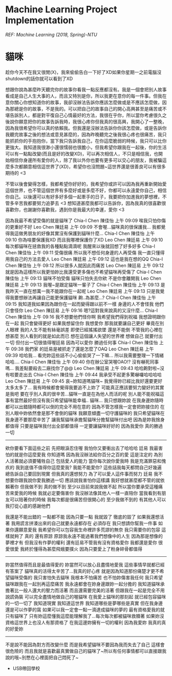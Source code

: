 # Machine Learning Project Implementation
*REF: Machine Learning (2018, Spring)-NTU*


# 貓咪
趁你今天不在我又很閒(X)，我來偷偷告白一下好了XD如果你星期一之前電腦沒shutdown的話你就可以看到了XD

想跟你說為甚麼昨天聽完你的故事你看我一點反應都沒有。我是一個會把別人故事看成是自己人生大事的人，而且又特別是你，所以我更在意你的每一件事。但我在意你關心你想知道你的故事，我卻沒辦法告訴你應該怎麼做或是不應該怎麼做，因為那總是你的故事，不是我的。可以把自己的故事自己的開心高興甚至是痛苦或不堪告訴別人，都是對平復自己心情最好的方法，我很在乎你，所以當你考慮很久之後說你願意把你的故事告訴我時，我很心疼你但我真的很高興，我開心了一整晚，因為我很希望你可以真的依賴我。但我還是沒辦法告訴你你該怎麼做，或是告訴你我聽完故事之後的想法或意見甚麼的，因為昨晚聽完之後我很心疼也很痛苦，我只能抓抓你的手抱抱你，當下我只告訴我自己，在你這麼脆弱的時候，我只可以比你更強大。我知道我很渺小還很懦弱也很膽小，但我希望你跟我在一起後，你的生活可以有一點點改變(而且是好的改變XD)，可以再次相信人，不只是相信我，也開始相信你身邊所有愛你的人，除了我以外你也要有更多可以交心的朋友，我被騙這麼多次都願意相信這世界了(XD)，希望你也沒問題~這世界還是很善良可以有很多期待的 <3

不管以後會變得怎樣，我都希望你好好的，我希望你或許可以因為我再重新開始愛這個世界，也不管這個世界有多麼好或是多麼不好，你都可以永遠愛你自己，相信你自己。以後還可以有好多好多個一起牽手的日子，我要把你加進我的夢想裡，不管多辛苦我都要努力追夢去 <3 想知道甚麼我都可以告訴你，因為我真的很喜歡很喜歡你，也謝謝你喜歡我，遇到你是我最大的幸運，愛你 <3

因為我最不希望受傷的就是貓咪了
Chia-I Chen 陳佳怡 上午 09:09
唉我只怕你傷的更重好不好
Leo Chen 陳廷易 上午 09:09
不會喔...貓咪真的很保護我...
我都覺得我這做男朋友的好像其實沒有保護到貓咪什麼...
Chia-I Chen 陳佳怡 上午 09:10
你為啥要保護我XD
而且我哪裡保護你了XD
Leo Chen 陳廷易 上午 09:10
每次都貓咪在拯救我的各種點點滴滴呢
我醒來以後就回想了好多好多
Chia-I Chen 陳佳怡 上午 09:11
受傷很痛 所以我不想任何身邊的人再受傷
我一直只懂得用我自己的方法去愛人
Leo Chen 陳廷易 上午 09:12
這也是我在想的QQ
Chia-I Chen 陳佳怡 上午 09:12
所以很多人就因此而痛苦
Leo Chen 陳廷易 上午 09:12
就是因為這樣所以我更怕妳比我還受更多傷也不希望貓咪再受傷了
Chia-I Chen 陳佳怡 上午 09:13
貓咪不怕受傷 貓咪只怕失去你欸
不是你會離開我
Leo Chen 陳廷易 上午 09:13
我喔~是跟定貓咪一輩子了
Chia-I Chen 陳佳怡 上午 09:13
是我昨天一直在想萬一我不能跟你在一起呢
Leo Chen 陳廷易 上午 09:13
只是我覺得我要想辦法再讓自己能更保護貓咪
齁..為甚麼...?
Chia-I Chen 陳佳怡 上午 09:15
我知道我如果因為跟你在一起而變得跟以前不一樣 身邊的人不會怪我 他們只會怪你
Leo Chen 陳廷易 上午 09:16
嗯?這對我來說真的又沒什麼...
Chia-I Chen 陳佳怡 上午 09:16
我不想要他們怪你啊
我希望我們得到祝福
我想證明跟你在一起 我只會變得更好
如果我想留住你 我想愛你
那我就要讓自己更好
畢竟在別人眼裡 我的人生不能有絲毫誤差 即使已經搖搖欲墜 還是不能倒 
不管我的心裡在想甚麼 別人看到的就是如此而已
想在這個讓人失望的世界裡 想做自己 就要付出一切
但付出一切很值得喔廷易
因為可以愛你 勝過任何事
Chia-I Chen 陳佳怡 上午 09:38
我們家
的廷易是被抓走了還是怎麼了OAQ
Leo Chen 陳廷易 上午 09:39
哈哈我...
看完妳這些話不小心偷偷哭了一下嘛...
所以我需要整理一下情緒哈哈....
Chia-I Chen 陳佳怡 上午 09:40
你在辦公室哭喔OAO!?
沒有嚇死同事嗎...
我差點要殺去二廠找你了@@
Leo Chen 陳廷易 上午 09:43
哈哈齁對啦~沒有啦要走出去
Chia-I Chen 陳佳怡 上午 09:44
我承受不起更多驚嚇囉哈哈哈哈
Leo Chen 陳廷易 上午 09:45
哀~妳知道嗎貓咪~
我覺得妳已經比我好還要更好太多太多了...
我有時候都會覺得我要追不上妳了
可能真正應該要努力變好的其實是我吧
要在乎別人真的很辛苦...貓咪一直是在為他人而活的呢
別人能不能祝福這事有當然最好但沒有我只希望貓咪能幸福..
貓咪...
我只想跟妳說
在我身邊妳隨時都可以出錯隨時都可以倒的完全不用在意的
因為不管怎樣我一定會把妳接住的 在別人眼中妳依然會是那不會倒的貓咪 我願意傾盡一切守護貓咪的
我只希望貓咪在我身邊不要那麼辛苦了
讓我幫貓咪承擔幫貓咪分擔幫貓咪付出吧
因為是妳我捨身都值得 只要是貓咪我付出全部都值得 一定要讓貓咪好好的
因為我愛你 真的勝過一切

***


欸你要看下面這些之前
先把眼淚忍住喔 我怕你又要衝出去了哈哈哈
廷易 我最害怕的就是你這麼愛我 你知道嗎
因為我沒辦法給你百分之百的愛 這是注定的
為別人活著就必須要犧牲自己 包括愛人的能力
當你每次說你愛我時 我是充滿罪惡和愧疚的
我到底值不值得你這麼愛我?
我能不能愛你?
這些話我每天都問自己好幾遍
總告訴自己要回到現實 但我真的還想努力
為了可以愛人這件事而努力
廷易 我不想要你跟我說你愛我勝過一切
應該說我害怕你這樣講
我好想就甚麼都不管的就依賴著你
但我做不到 真的做不到 至少以目前來說我做不起
所以當你要承受這種痛苦來愛我的時候 我就必定要傷害你
我沒辦法像其他人一樣一直陪你
當我看到有朋友可以陪著你的時候 我每次都是很痛苦但很開心的
至少我做不到的 有其他人可以 我打從心底的感謝他們


我還是不能出錯的 一點都不能
因為只要一點 我就毀了 徹底的毀了
如果我還想活著 我用謊言拼湊出來的自己就要永遠都存在
必須存在
我只想請你幫我一件事
如果你還願意愛我 我希望你可以包容我生命裡許多荒謬的無奈
我只需要你的包容 這樣就夠了 真的
還有原諒 原諒我永遠不能過著我們想像中的人生
因為那是想像的 夢裡才有 但我沒有作夢的權利
還有廷易不管我有沒有資格愛你 我都還是愛你 很愛很愛
我終於懂得為甚麼飛蛾要撲火 因為只要愛上了粉身碎骨都值得

***

妳當然值得而且是最值得愛的
妳當然可以放心且盡情地愛我
這些事情早就都已經有答案了 
貓咪真的活得太辛苦了...我真的好心疼
就是因為知道那份痛楚才更不希望貓咪受傷的
我只害怕失去貓咪 我根本不怕痛苦 也不怕妳傷害我任何
我只希望貓咪跟我在一起別再這麼痛苦 我永遠都會在妳身邊跟妳一起分擔的
我知道貓咪承擔著比一般人還大的壓力而活著 而且還需要完美的活著
但跟我在一起是完全不用說謊偽裝 可以完全盡情地做自己的喔貓咪
在我愛上貓咪的那刻起 就已經包容貓咪的一切一切了
我知道現實 我知道這世界 我知道哪些是夢哪些是真實
但在我身邊還是可以作夢的窩 如果可以我一定會一點一滴達成貓咪的夢的
最有資格愛我的就只有貓咪了 只有妳這麼懂我這麼能理解我了...每次每次都被貓咪救贖著
如果妳沒資格這世界上也沒人有那資格了
在我這邊妳擁有一切的權利 因為我愛妳 我真的真的好愛妳

***

不是說不能因為對方而改變什麼 而是我希望貓咪不要因為我而失去了自己
這樣會很危險的 而且我就是喜歡最真實做自己的貓咪了~所以有任何事情都可以直接跟我說的哦~別憋在心裡面把自己悶死了~
* USB帶回學校


